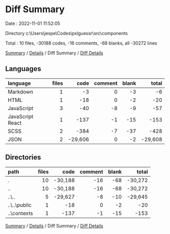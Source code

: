 # Diff Summary

Date : 2022-11-01 11:52:05

Directory c:\\Users\\jespe\\Codes\\pxlguessr\\src\\components

Total : 10 files,  -30188 codes, -16 comments, -68 blanks, all -30272 lines

[Summary](results.md) / [Details](details.md) / Diff Summary / [Diff Details](diff-details.md)

## Languages
| language | files | code | comment | blank | total |
| :--- | ---: | ---: | ---: | ---: | ---: |
| Markdown | 1 | -3 | 0 | -3 | -6 |
| HTML | 1 | -18 | 0 | -2 | -20 |
| JavaScript | 3 | -40 | -8 | -9 | -57 |
| JavaScript React | 1 | -137 | -1 | -15 | -153 |
| SCSS | 2 | -384 | -7 | -37 | -428 |
| JSON | 2 | -29,606 | 0 | -2 | -29,608 |

## Directories
| path | files | code | comment | blank | total |
| :--- | ---: | ---: | ---: | ---: | ---: |
| . | 10 | -30,188 | -16 | -68 | -30,272 |
| .. | 10 | -30,188 | -16 | -68 | -30,272 |
| ..\\.. | 5 | -29,627 | -8 | -10 | -29,645 |
| ..\\..\\public | 1 | -18 | 0 | -2 | -20 |
| ..\\contexts | 1 | -137 | -1 | -15 | -153 |

[Summary](results.md) / [Details](details.md) / Diff Summary / [Diff Details](diff-details.md)